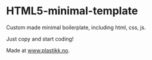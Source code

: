 # HTML5-minimal-template
Custom made minimal boilerplate, including html, css, js. 

Just copy and start coding! 

Made at www.plastikk.no.
